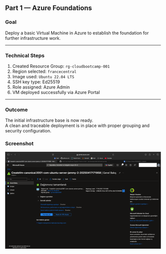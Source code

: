 ## Part 1 — Azure Foundations

### Goal
Deploy a basic Virtual Machine in Azure to establish the foundation for further infrastructure work.

---

### Technical Steps
1. Created Resource Group: `rg-cloudbootcamp-001`
2. Region selected: `francecentral`
3. Image used: `Ubuntu 22.04 LTS`
4. SSH key type: Ed25519
5. Role assigned: Azure Admin
6. VM deployed successfully via Azure Portal

---

### Outcome
The initial infrastructure base is now ready.  
A clean and traceable deployment is in place with proper grouping and security configuration.

### Screenshot

![Azure Foundations screen](https://raw.githubusercontent.com/yavuzkutayozdemir/cloud-journey/main/gallery/cloud-support-track/part-001-day-001-azure-foundations.png)
